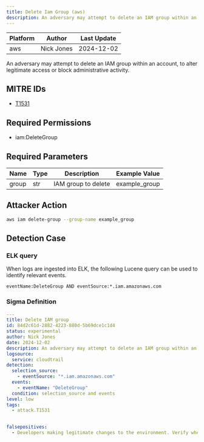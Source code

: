 ```yaml
---
title: Delete Iam Group (aws)
description: An adversary may attempt to delete an IAM group within an account, to alter legitimate access or block administrative activity. 
---
```


| Platform               | Author               | Last Update                 |
| ---------------------- | -------------------- | --------------------------- |
| aws | Nick Jones | 2024-12-02 |

An adversary may attempt to delete an IAM group within an account, to alter legitimate access or block administrative activity.

## MITRE IDs

* [T1531](https://attack.mitre.org/techniques/T1531/)

## Required Permissions

* iam:DeleteGroup

## Required Parameters

| Name       | Type                  | Description                  | Example Value          |
| ---------- | --------------------- | ---------------------------- | ---------------------- |
| group | str | IAM group to delete | example_group |

## Attacker Action

```bash
aws iam delete-group --group-name example_group
```

## Detection Case

### ELK query

When logs are ingested into ELK, the following Lucene query can be used to identify relevant events.

```
eventName:DeleteGroup AND eventSource:*.iam.amazonaws.com  
```

### Sigma Definition

```yaml
---
title: Delete IAM group
id: 84d2c61d-2882-4223-880d-5b69dce1c1d4
status: experimental
author: Nick Jones
date: 2024-12-02
description: An adversary may attempt to delete an IAM group within an account, to alter legitimate access or block administrative activity.
logsource:
  service: cloudtrail
detection:
  selection_source:
    - eventSource: "*.iam.amazonaws.com"
  events:
    - eventName: "DeleteGroup"
  condition: selection_source and events
level: low
tags:
  - attack.T1531
  

falsepositives:
  - Developers making legitimate changes to the environment. Verify whether the user identity, user agent, and/or hostname should be making changes in your environment.
```